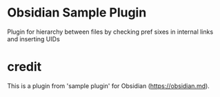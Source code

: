 # Obsidian Sample Plugin

Plugin for hierarchy between files by checking pref sixes in internal links and inserting UIDs


# credit
This is a plugin from 'sample plugin' for Obsidian (https://obsidian.md).

